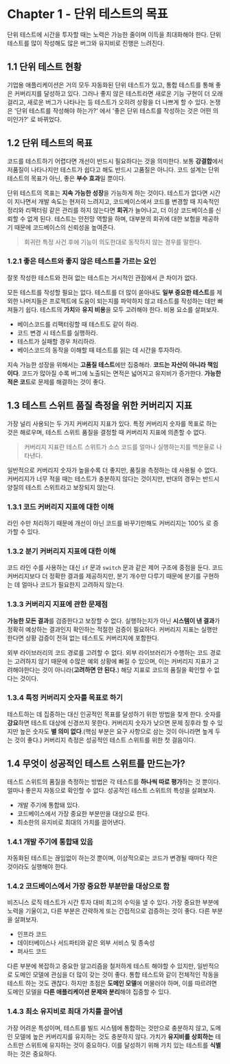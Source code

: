 # Chapter 1 - 단위 테스트의 목표

단위 테스트에 시간을 투자할 때는 노력은 가능한 줄이며 이득을 최대화해야 한다. 단위 테스트를 많이 작성해도 많은 버그와 유지비로 진행은 느려진다.

## 1.1 단위 테스트 현황

기업용 애플리케이션은 거의 모두 자동화된 단위 테스트가 있고, 통합 테스트를 통해 좋은 커버리지를 달성하고 있다. 그러나 좋지 않은 테스트라면 새로운 기능 구현이 더 오래 걸리고, 새로운 버그가 나타나는 등 테스트가 오히려 상황을 더 나쁘게 할 수 있다. 논쟁은 '단위 테스트를 작성해야 하는가?' 에서 '좋은 단위 테스트를 작성하는 것은 어떤 의미인가?' 로 바뀌었다.

## 1.2 단위 테스트의 목표

코드를 테스트하기 어렵다면 개선이 반드시 필요하다는 것을 의미한다. 보통 **강결합**에서 저품질이 나타나지만 테스트가 쉽다고 해도 반드시 고품질은 아니다. 코드 설계는 단위 테스트의 목표가 아닌, 좋은 **부수 효과**일 뿐이다.

단위 테스트의 목표는 **지속 가능한 성장**을 가능하게 하는 것이다. 테스트가 없다면 시간이 지나면서 개발 속도는 현저히 느려지고, 코드베이스에서 코드를 변경할 때 지속적인 정리와 리팩터링 같은 관리를 하지 않는다면 **회귀**가 늘어나고, 더 이상 코드베이스를 신뢰할 수 없게 된다. 테스트는 안전망 역할을 하며, 대부분의 회귀에 대한 보험을 제공하기 때문에 코드베이스의 신뢰성을 높여준다.

> 회귀란 특정 사건 후에 기능이 의도한대로 동작하지 않는 경우를 말한다.

### 1.2.1 좋은 테스트와 좋지 않은 테스트를 가르는 요인

잘못 작성한 테스트와 전혀 없는 테스트는 거시적인 관점에서 큰 차이가 없다.

모든 테스트를 작성할 필요는 없다. 테스트를 더 많이 쏟아내도 **일부 중요한 테스트**를 제외한 나머지들은 프로젝트에 도움이 되는지를 파악하지 않고 테스트를 작성하는 데만 빠져들기 쉽다. 테스트의 **가치**와 **유지 비용**을 모두 고려해야 한다. 비용 요소를 살펴보자.

* 베이스코드를 리팩터링할 때 테스트도 같이 하라.
* 코드 변경 시 테스트를 실행하라.
* 테스트가 실패할 경우 처리하라.
* 베이스코드의 동작을 이해할 때 테스트를 읽는 데 시간을 투자하라.

지속 가능한 성장을 위해서는 **고품질 테스트**에만 집중해라. **코드는 자산이 아니라 책임이다**. 코드가 많아질 수록 버그에 노출되는 면적은 넓어지고 유지비가 증가한다. **가능한 적은 코드**로 문제를 해결하는 것이 좋다.

## 1.3 테스트 스위트 품질 측정을 위한 커버리지 지표

가장 널리 사용되는 두 가지 커버리지 지표가 있다. 특정 커버리지 숫자를 목표로 하는 것은 해로우며, 테스트 스위트 품질을 결정할 때 커버리지 지표에 의존할 수 없다.

> 커버리지 지표란 테스트 스위트가 소스 코드를 얼마나 실행하는지를 백분율로 나타낸다.

일반적으로 커버리지 숫자가 높을수록 더 좋지만, 품질을 측정하는 데 사용될 수 없다. 커버리지가 너무 적을 때는 테스트가 충분하지 않다는 것이지만, 반대의 경우는 반드시 양질의 테스트 스위트라고 보장되지 않는다.

### 1.3.1 코드 커버리지 지표에 대한 이해

라인 수만 처리하기 때문에 개선이 아닌 코드를 바꾸기만해도 커버리지는 100% 로 증가할 수 있다.

### 1.3.2 분기 커버리지 지표에 대한 이해

코드 라인 수를 사용하는 대신 `if` 문과 `switch` 문과 같은 제어 구조에 중점을 둔다. 코드 커버리지보다 더 정확한 결과를 제공하지만, 분기 개수만 다루기 때문에 분기를 구현하는 데 얼마나 코드가 필요한지 고려하지 않는다.

### 1.3.3 커버리지 지표에 관한 문제점

**가능한 모든 결과**를 검증한다고 보장할 수 없다. 실행하는지가 아닌 **시스템이 낸 결과**가 정확히 예상하는 결과인지 확인하는 적절한 검증이 필요하다. 커버리지 지표는 실행만 한다면 상황 검증이 전혀 없는 테스트도 커버리지에 포함한다.

외부 라이브러리의 코드 경로를 고려할 수 없다. 외부 라이브러리가 수행하는 코드 경로는 고려하지 않기 때문에 수많은 예외 상황에 빠질 수 있으며, 이는 커버리지 지표가 고려해야한다는 것이 아니라(**고려하면 안 된다.**) 해당 지표로 코드의 품질을 확인할 수 없다는 것이다.

### 1.3.4 특정 커버리지 숫자를 목표로 하기

테스트하는 데 집중하는 대신 인공적인 목표를 달성하기 위한 방법을 찾게 한다. 숫자를 **강요**하면 테스트 대상에 신경쓰지 못한다. 커버리지 숫자가 낮으면 문제 징후라 할 수 있지만 높은 숫자도 **별 의미 없다**.(핵심 부분은 요구 사항으로 삼는 것이 아니라면 높게 두는 것이 좋다.) 커버리지 측정은 성공적인 테스트 스위트를 위한 첫 걸음이다.

## 1.4 무엇이 성공적인 테스트 스위트를 만드는가?

테스트 스위트의 품질을 측정하는 방법은 각 테스트를 **하나씩 따로 평가**하는 것 뿐이다. 얼마나 좋은지 자동으로 확인할 수 없다. 성공적인 테스트 스위트의 특성을 살펴보자.

* 개발 주기에 통합돼 있다.
* 코드베이스에서 가장 중요한 부분만을 대상으로 한다.
* 최소한의 유지비로 최대의 가치를 끌어낸다.

### 1.4.1 개발 주기에 통합돼 있음

자동화된 테스트는 끊임없이 하는것 뿐이며, 이상적으로는 코드가 변경될 때마다 작은 것이라도 실행해야 한다.

### 1.4.2 코드베이스에서 가장 중요한 부분만을 대상으로 함

비즈니스 로직 테스트가 시간 투자 대비 최고의 수익을 낼 수 있다. 가장 중요한 부분에 노력을 기울이고, 다른 부분은 간략하게 또는 간접적으로 검증하는 것이 좋다. 다른 부분을 살펴보자.

* 인프라 코드
* 데이터베이스나 서드파티와 같은 외부 서비스 및 종속성
* 퍼사드 코드

다른 부분에 복잡하고 중요한 알고리즘을 철저하게 테스트 해야할 수 있지만, 일반적으로 도메인 모델에 관심을 더 많이 갖는 것이 좋다. 통합 테스트와 같이 전체적인 작동을 테스트 하는 것도 괜찮다. 하지만 초점은 **도메인 모델**에 머물러야 하며, 이를 따르려면 도메인 모델을 **다른 애플리케이션 문제와 분리**해야 집중할 수 있다.

### 1.4.3 최소 유지비로 최대 가치를 끌어냄

가장 어려운 특성이며, 테스트를 빌드 시스템에 통합하는 것만으로 충분하지 않고, 도메인 모델에 높은 커버리지를 유지하는 것도 충분하지 않다. 가치가 **유지비를 상회하는** 테스트만 스위트에 유지하는 것이 중요하다. 이를 달성하기 위해 가치 있는 테스트를 **식별**하는 것은 중요하다.

